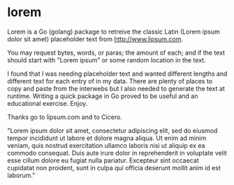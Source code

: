 # lorem
Lorem is a Go (golang) package to retreive the classic Latin (Lorem ipsum dolor sit amet) placeholder text from http://www.lipsum.com.

You may request bytes, words, or paras; the amount of each; and if the text should start with "Lorem ipsum" or some random location in the text.

I found that I was needing placeholder text and wanted different lengths and different text for each entry of in my data.  There are plenty of places to copy and paste from the interwebs but I also needed to generate the text at runtime.  Writing a quick package in Go proved to be useful and an educational exercise.  Enjoy.

Thanks go to lipsum.com and to Cicero.

"Lorem ipsum dolor sit amet, consectetur adipiscing elit, sed do eiusmod tempor incididunt ut labore et dolore magna aliqua. Ut enim ad minim veniam, quis nostrud exercitation ullamco laboris nisi ut aliquip ex ea commodo consequat. Duis aute irure dolor in reprehenderit in voluptate velit esse cillum dolore eu fugiat nulla pariatur. Excepteur sint occaecat cupidatat non proident, sunt in culpa qui officia deserunt mollit anim id est laborum."
